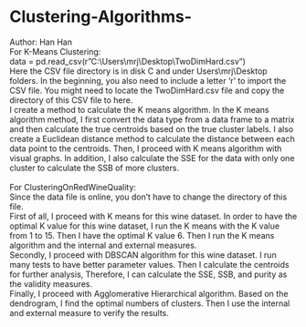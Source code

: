 # Clustering-Algorithms-
Author: Han Han <br>
For K-Means Clustering:<br>
data = pd.read_csv(r”C:\Users\mrj\Desktop\TwoDimHard.csv”)<br>
	Here the CSV file directory is in disk C and under Users\mrj\Desktop folders. In the beginning, you also need to include a letter ‘r’ to import the CSV file. You might need to locate the TwoDimHard.csv file and copy the directory of this CSV file to here. <br>
I create a method to calculate the K means algorithm. In the K means algorithm method, I first convert the data type from a data frame to a matrix and then calculate the true centroids based on the true cluster labels. I also create a Euclidean distance method to calculate the distance between each data point to the centroids. Then, I proceed with K means algorithm with visual graphs. In addition, I also calculate the SSE for the data with only one cluster to calculate the SSB of more clusters. 
<br>
<br>
For ClusteringOnRedWineQuality:<br>
	Since the data file is online, you don’t have to change the directory of this file. <br>
	First of all, I proceed with K means for this wine dataset. In order to have the optimal K value for this wine dataset, I run the K means with the K value from 1 to 15. Then I have the optimal K value 6. Then I run the K means algorithm and the internal and external measures.<br> 
	Secondly, I proceed with DBSCAN algorithm for this wine dataset. I run many tests to have better parameter values. Then I calculate the centroids for further analysis, Therefore, I can calculate the SSE, SSB, and purity as the validity measures. <br>
	Finally, I proceed with Agglomerative Hierarchical algorithm. Based on the dendrogram, I find the optimal numbers of clusters. Then I use the internal and external measure to verify the results. <br>
